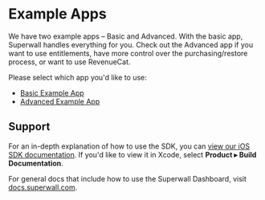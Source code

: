 # Example Apps

We have two example apps – Basic and Advanced. With the basic app, Superwall handles everything for you. Check out the Advanced app if you want to use entitlements, have more control over the purchasing/restore process, or want to use RevenueCat.

Please select which app you'd like to use:

- [Basic Example App](Basic)
- [Advanced Example App](Advanced)

## Support

For an in-depth explanation of how to use the SDK, you can [view our iOS SDK documentation](https://sdk.superwall.me/documentation/paywall/). If you'd like to view it in Xcode, select **Product ▸ Build Documentation**.

For general docs that include how to use the Superwall Dashboard, visit [docs.superwall.com](https://docs.superwall.com/docs).
